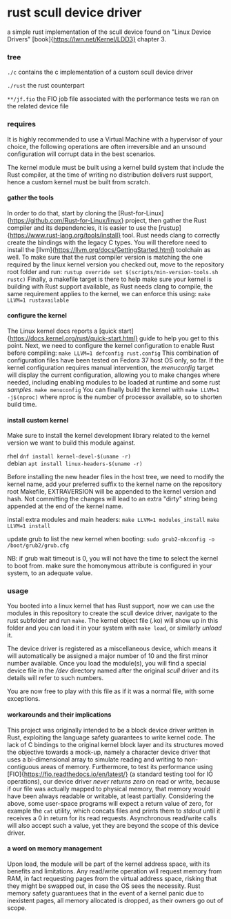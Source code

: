 # rust scull device driver
a simple rust implementation of the scull device found on "Linux Device Drivers" [book]{https://lwn.net/Kernel/LDD3} chapter 3.

### tree
`./c`
contains the c implementation of a custom scull device driver

`./rust`
the rust counterpart

`**/jf.fio`
the FIO job file associated with the performance tests we ran on the related device file

### requires
It is highly recommended to use a Virtual Machine with a hypervisor of your choice, the following
operations are often irreversible and an unsound configuration will corrupt data in the best scenarios.

The kernel module must be built using a kernel build system that include the Rust compiler,
at the time of writing no distribution delivers rust support, hence a custom kernel must be
built from scratch.

#### gather the tools
In order to do that, start by cloning the [Rust-for-Linux]{https://github.com/Rust-for-Linux/linux}
project, then gather the Rust compiler and its dependencies, it is easier to use the [rustup]{https://www.rust-lang.org/tools/install} tool.
Rust needs clang to correctly create the bindings with the legacy C types.
You will therefore need to install the [llvm]{https://llvm.org/docs/GettingStarted.html} toolchain as well.
To make sure that the rust compiler version is matching the one required by the linux kernel version you checked out, move to the repository root folder and run:
`rustup override set $(scripts/min-version-tools.sh rustc)`
Finally, a makefile target is there to help make sure your kernel is building with Rust support
available, as Rust needs clang to compile, the same requirement applies to the kernel, we can enforce this using:
`make LLVM=1 rustavailable`

#### configure the kernel
The Linux kernel docs reports a [quick start]{https://docs.kernel.org/rust/quick-start.html} guide to help you get to this point.
Next, we need to configure the kernel configuration to enable Rust before compiling:
`make LLVM=1 defconfig rust.config`
This combination of configuration files have been tested on Fedora 37 host OS only, so far.
If the kernel configuration requires manual intervention, the *menuconfig* target will display
the current configuration, allowing you to make changes where needed, including enabling modules
to be loaded at runtime and some rust *samples*.
`make menuconfig`
You can finally build the kernel with `make LLVM=1 -j$(nproc)` where nproc is the number of processor available, so to shorten build time.

#### install custom kernel
Make sure to install the kernel development library related to the kernel version we want to build this module against.

rhel `dnf install kernel-devel-$(uname -r)` \
debian `apt install linux-headers-$(uname -r)`

Before installing the new header files in the host tree, we need to modify the kernel name, 
add your preferred suffix to the kernel name on the repository root Makefile, EXTRAVERSION
will be appended to the kernel version and hash. Not committing the changes will lead to an
extra "dirty" string being appended at the end of the kernel name.

install extra modules and main headers:
`make LLVM=1 modules_install`
`make LLVM=1 install`

update grub to list the new kernel when booting:
`sudo grub2-mkconfig -o /boot/grub2/grub.cfg`

NB: if grub wait timeout is 0, you will not have the time to select the kernel to boot from.
make sure the homonymous attribute is configured in your system, to an adequate value.

### usage

You booted into a linux kernel that has Rust support, now we can use the modules in this repository
to create the scull device driver, navigate to the rust subfolder and run `make`.
The kernel object file (.ko) will show up in this folder and you can load it in your 
system with `make load`, or similarly *unload* it.

The device driver is registered as a miscellaneous device, which means it will automatically
be assigned a major number of 10 and the first minor number available. Once you load the
module(s), you will find a special device file in the _/dev_ directory named after the 
original *scull* driver and its details will refer to such numbers.

You are now free to play with this file as if it was a normal file, with some exceptions.

#### workarounds and their implications
This project was originally intended to be a block device driver written in Rust, exploiting
the language safety guarantees to write kernel code. The lack of C bindings to the original 
kernel block layer and its structures moved the objective towards a mock-up, namely a character
device driver that uses a bi-dimensional array to simulate reading and writing to non-contiguous
areas of memory. Furthermore, to test its performance using [FIO]{https://fio.readthedocs.io/en/latest/} (a standard testing tool
for IO operations), our device driver *never returns zero* on read or write, because if our
file was actually mapped to physical memory, that memory would have been always readable or
writable, at least partially.
Considering the above, some user-space programs will expect a return value of zero, for example
the `cat` utility, which concats files and prints them to _stdout_ until it receives a 0 in
return for its read requests. Asynchronous read/write calls will also accept such a value,
yet they are beyond the scope of this device driver.

#### a word on memory management
Upon load, the module will be part of the kernel address space, with its benefits and 
limitations.
Any read/write operation will request memory from RAM, in fact requesting pages from 
the virtual address space, risking that they might be swapped out, in case the OS sees 
the necessity. Rust memory safety guarantuees that in the event of a kernel panic
due to inexistent pages, all memory allocated is dropped, as their owners go out of scope.
